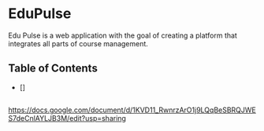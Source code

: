 # EduPulse
Edu Pulse is a web application with the goal of creating a platform that integrates all parts of course management.
## Table of Contents
- []
##


https://docs.google.com/document/d/1KVD11_RwnrzArO1j9LQqBeSBRQJWES7deCnlAYLJB3M/edit?usp=sharing